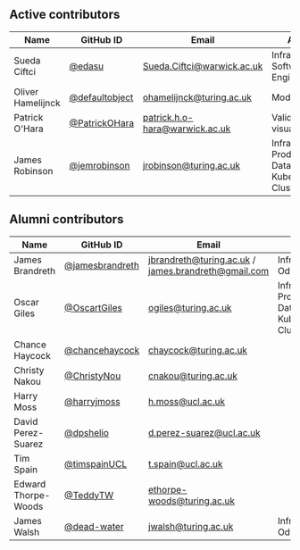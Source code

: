 ## Active contributors

| Name               | GitHub ID                                            | Email                       | Admin  |
| ------------------ | -----------------------------------------------------| --------------------------- | ------ |
| Sueda Ciftci       | [@edasu](https://github.com/edasu)                   | <Sueda.Ciftci@warwick.ac.uk> | Infrastructure, Software Engineering |
| Oliver Hamelijnck  | [@defaultobject](https://github.com/defaultobject)   | <ohamelijnck@turing.ac.uk>  | Modelling |
| Patrick O'Hara     | [@PatrickOHara](https://github.com/PatrickOHara)     | <patrick.h.o-hara@warwick.ac.uk>       | Validation, visualisation |
| James Robinson     | [@jemrobinson](https://github.com/jemrobinson)       | <jrobinson@turing.ac.uk>    | Infrastructure, Prod Database, Kubernetes Cluster |


## Alumni contributors

| Name               | GitHub ID                                            | Email                       | Admin  |
| ------------------ | -----------------------------------------------------| --------------------------- | ------ |
| James Brandreth    | [@jamesbrandreth](https://github.com/jamesbrandreth) | <jbrandreth@turing.ac.uk> / <james.brandreth@gmail.com> | Infrastructure, Odysseus |
| Oscar Giles        | [@OscartGiles](https://github.com/OscartGiles)       | <ogiles@turing.ac.uk>       | Infrastructure, Prod Database, Kubernetes Cluster |
| Chance Haycock     | [@chancehaycock](https://github.com/chancehaycock)   | <chaycock@turing.ac.uk>     | |
| Christy Nakou      | [@ChristyNou](https://github.com/ChristyNou)         | <cnakou@turing.ac.uk>       | |
| Harry Moss     | [@harryjmoss](https://github.com/harryjmoss)     | <h.moss@ucl.ac.uk>       | |
| David Perez-Suarez | [@dpshelio](https://github.com/dpshelio)             | <d.perez-suarez@ucl.ac.uk>  | |
| Tim Spain          | [@timspainUCL](https://github.com/timspainUCL)       | <t.spain@ucl.ac.uk>         | |
| Edward Thorpe-Woods | [@TeddyTW](https://github.com/TeddyTW)              | <ethorpe-woods@turing.ac.uk>| |
| James Walsh | [@dead-water](https://github.com/dead-water)              | <jwalsh@turing.ac.uk>| Infrastructure, Odysseus |
